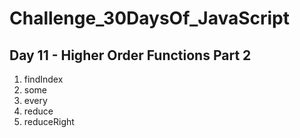 # Challenge_30DaysOf_JavaScript

## Day 11 - Higher Order Functions Part 2

1. findIndex
2. some
3. every
4. reduce
5. reduceRight